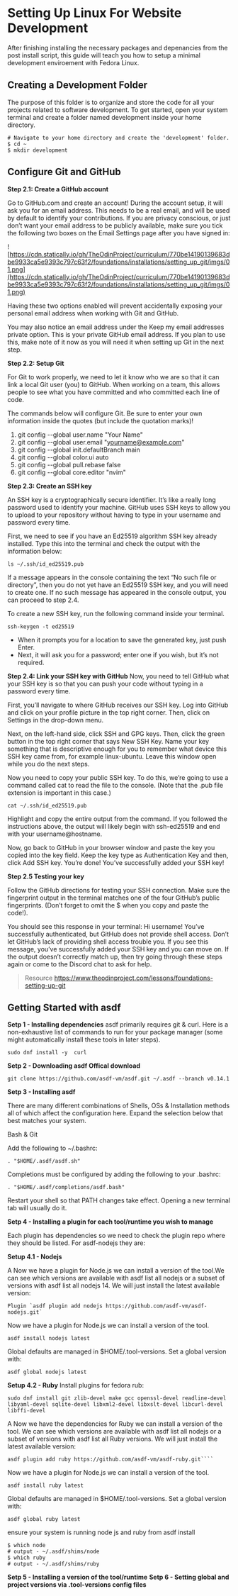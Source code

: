 # Setting Up Linux For Website Development 

After finishing installing the necessary packages and depenancies from the post install script, this guide will teach you how to setup a minimal development enviroement with Fedora Linux.


## Creating a Development Folder
The purpose of this folder is to organize and store the code for all your projects related to software development. To get started, open your system terminal and create a folder named development inside your home directory.
```
# Navigate to your home directory and create the 'development' folder.
$ cd ~
$ mkdir development

```
## Configure Git and GitHub

**Step 2.1: Create a GitHub account**

Go to GitHub.com and create an account! During the account setup, it will ask you for an email address. This needs to be a real email, and will be used by default to identify your contributions. If you are privacy conscious, or just don’t want your email address to be publicly available, make sure you tick the following two boxes on the Email Settings page after you have signed in:

![https://cdn.statically.io/gh/TheOdinProject/curriculum/770be14190139683dbe9933ca5e9393c797c63f2/foundations/installations/setting_up_git/imgs/01.png](https://cdn.statically.io/gh/TheOdinProject/curriculum/770be14190139683dbe9933ca5e9393c797c63f2/foundations/installations/setting_up_git/imgs/01.png)

Having these two options enabled will prevent accidentally exposing your personal email address when working with Git and GitHub.

You may also notice an email address under the Keep my email addresses private option. This is your private GitHub email address. If you plan to use this, make note of it now as you will need it when setting up Git in the next step.

**Step 2.2: Setup Git**

For Git to work properly, we need to let it know who we are so that it can link a local Git user (you) to GitHub. When working on a team, this allows people to see what you have committed and who committed each line of code.

The commands below will configure Git. Be sure to enter your own information inside the quotes (but include the quotation marks)!

1. git config --global user.name "Your Name"
2. git config --global user.email "yourname@example.com"
3. git config --global init.defaultBranch main
4. git config --global color.ui auto
5. git config --global pull.rebase false
6. git config --global core.editor "nvim"

**Step 2.3: Create an SSH key**

An SSH key is a cryptographically secure identifier. It’s like a really long password used to identify your machine. GitHub uses SSH keys to allow you to upload to your repository without having to type in your username and password every time.

First, we need to see if you have an Ed25519 algorithm SSH key already installed. Type this into the terminal and check the output with the information below:
```
ls ~/.ssh/id_ed25519.pub
```
If a message appears in the console containing the text “No such file or directory”, then you do not yet have an Ed25519 SSH key, and you will need to create one. If no such message has appeared in the console output, you can proceed to step 2.4.

To create a new SSH key, run the following command inside your terminal.
```
ssh-keygen -t ed25519
```
- When it prompts you for a location to save the generated key, just push Enter.
- Next, it will ask you for a password; enter one if you wish, but it’s not required.

**Step 2.4: Link your SSH key with GitHub**
Now, you need to tell GitHub what your SSH key is so that you can push your code without typing in a password every time.

First, you’ll navigate to where GitHub receives our SSH key. Log into GitHub and click on your profile picture in the top right corner. Then, click on Settings in the drop-down menu.

Next, on the left-hand side, click SSH and GPG keys. Then, click the green button in the top right corner that says New SSH Key. Name your key something that is descriptive enough for you to remember what device this SSH key came from, for example linux-ubuntu. Leave this window open while you do the next steps.

Now you need to copy your public SSH key. To do this, we’re going to use a command called cat to read the file to the console. (Note that the .pub file extension is important in this case.)
```
cat ~/.ssh/id_ed25519.pub
```
Highlight and copy the entire output from the command. If you followed the instructions above, the output will likely begin with ssh-ed25519 and end with your username@hostname.

Now, go back to GitHub in your browser window and paste the key you copied into the key field. Keep the key type as Authentication Key and then, click Add SSH key. You’re done! You’ve successfully added your SSH key!

**Step 2.5 Testing your key**

Follow the GitHub directions for testing your SSH connection. Make sure the fingerprint output in the terminal matches one of the four GitHub’s public fingerprints. (Don’t forget to omit the $ when you copy and paste the code!).

You should see this response in your terminal: Hi username! You’ve successfully authenticated, but GitHub does not provide shell access. Don’t let GitHub’s lack of providing shell access trouble you. If you see this message, you’ve successfully added your SSH key and you can move on. If the output doesn’t correctly match up, then try going through these steps again or come to the Discord chat to ask for help.

> Resource https://www.theodinproject.com/lessons/foundations-setting-up-git

## Getting Started with asdf

**Setp 1 - Installing dependencies**
asdf primarily requires git & curl. Here is a non-exhaustive list of commands to run for your package manager (some might automatically install these tools in later steps).
```
sudo dnf install -y  curl
```

**Setp 2 - Downloading asdf Offical download**
```
git clone https://github.com/asdf-vm/asdf.git ~/.asdf --branch v0.14.1
```
**Setp 3 - Installing asdf**

There are many different combinations of Shells, OSs & Installation methods all of which affect the configuration here. Expand the selection below that best matches your system.

Bash & Git

Add the following to ~/.bashrc:
```
. "$HOME/.asdf/asdf.sh"
```
Completions must be configured by adding the following to your .bashrc:
```
. "$HOME/.asdf/completions/asdf.bash"
```

Restart your shell so that PATH changes take effect. Opening a new terminal tab will usually do it.

**Setp 4 - Installing a plugin for each tool/runtime you wish to manage**

Each plugin has dependencies so we need to check the plugin repo where they should be listed. For asdf-nodejs they are:

**Setup 4.1 - Nodejs**

A Now we have a plugin for Node.js we can install a version of the tool.We can see which versions are available with asdf list all nodejs or a subset of versions with asdf list all nodejs 14. We will just install the latest available version:
````
Plugin `asdf plugin add nodejs https://github.com/asdf-vm/asdf-nodejs.git`
````
Now we have a plugin for Node.js we can install a version of the tool.
````
asdf install nodejs latest
````
Global defaults are managed in $HOME/.tool-versions. Set a global version with:
````
asdf global nodejs latest
````

**Setup 4.2 - Ruby**
Install plugins for fedora rub: 
````
sudo dnf install git zlib-devel make gcc openssl-devel readline-devel libyaml-devel sqlite-devel libxml2-devel libxslt-devel libcurl-devel libffi-devel
````
A Now we have the dependencies for Ruby we can install a version of the tool. We can see which versions are available with asdf list all nodejs or a subset of versions with asdf list all Ruby versions. We will just install the latest available version:
````
asdf plugin add ruby https://github.com/asdf-vm/asdf-ruby.git````
````
Now we have a plugin for Node.js we can install a version of the tool.
````
asdf install ruby latest
````
Global defaults are managed in $HOME/.tool-versions. Set a global version with:
````
asdf global ruby latest
````
ensure your system is running node js and ruby from asdf install 
````
$ which node
# output - ~/.asdf/shims/node
$ which ruby
# output - ~/.asdf/shims/ruby
````

**Setp 5 - Installing a version of the tool/runtime**
**Setp 6 - Setting global and project versions via .tool-versions config files**




